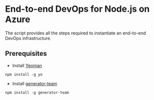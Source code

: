 # End-to-end DevOps for Node.js on Azure
The script provides all the steps required to instantiate an end-to-end DevOps infrastructure.


## Prerequisites

* Install [Yeoman](http://yeoman.io/)

`npm install -g yo`

* Install [generator-team](http://donovanbrown.com/post/yo-Team)

`npm install -g generator-team`